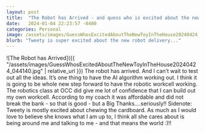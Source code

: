 ```yaml
---
layout: post
title:  "The Robot has Arrived - and quess who is excited about the new toy in the house?"
date:   2024-01-04 22:23:57 -0400
categories: Personal
image: /assets/images/GuessWhosExcitedAboutTheNewToyInTheHouse20240424_044140.jpg
blurb: "Tweety is super excited about the new robot delivery..."
---
```

![The Robot has Arrived]({{ "/assets/images/GuessWhosExcitedAboutTheNewToyInTheHouse20240424_044140.jpg" | relative_url }})
The robot has arrived. And I can’t wait to test out all the ideas. It’s one thing to have the AI algorithm working out. I think it is going to be whole new step forward to have the robotic workcell working.
The robotics class at OCC did give me lot of confidence that I can build out my own workcell. According to my coach it was affordable and did not break the bank - so that is good - but a Big Thanks….seriously!!
Sidenote: Tweety is mostly excited about chewing the cardboard. As much as I would love to believe she knows what I am up to, I think all she cares about is being around me and talking to me - and that means the world :)!!
